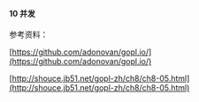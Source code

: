 #### 10 并发

参考资料：

[https://github.com/adonovan/gopl.io/](https://github.com/adonovan/gopl.io/)

[http://shouce.jb51.net/gopl-zh/ch8/ch8-05.html](http://shouce.jb51.net/gopl-zh/ch8/ch8-05.html)



